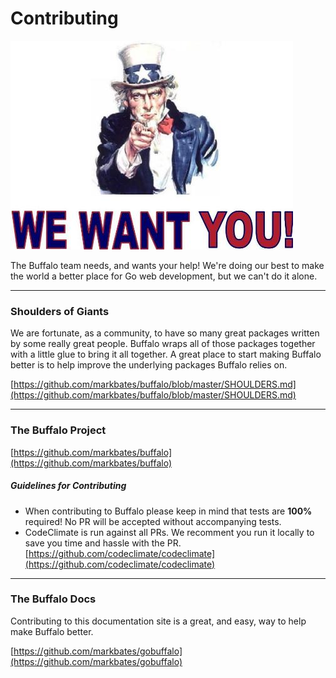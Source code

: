 # Contributing

![We Want You!](/assets/images/uncle_sam.jpg)

The Buffalo team needs, and wants your help! We're doing our best to make the world a better place for Go web development, but we can't do it alone.

---

### Shoulders of Giants

We are fortunate, as a community, to have so many great packages written by some really great people. Buffalo wraps all of those packages together with a little glue to bring it all together. A great place to start making Buffalo better is to help improve the underlying packages Buffalo relies on.

[https://github.com/markbates/buffalo/blob/master/SHOULDERS.md](https://github.com/markbates/buffalo/blob/master/SHOULDERS.md)

---

### The Buffalo Project

[https://github.com/markbates/buffalo](https://github.com/markbates/buffalo)

##### Guidelines for Contributing

* When contributing to Buffalo please keep in mind that tests are **100%** required! No PR will be accepted without accompanying tests.
* CodeClimate is run against all PRs. We recomment you run it locally to save you time and hassle with the PR. [https://github.com/codeclimate/codeclimate](https://github.com/codeclimate/codeclimate)

---

### The Buffalo Docs

Contributing to this documentation site is a great, and easy, way to help make Buffalo better.

[https://github.com/markbates/gobuffalo](https://github.com/markbates/gobuffalo)
